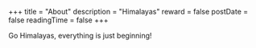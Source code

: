 +++
title = "About"
description = "Himalayas"
reward = false
postDate = false
readingTime = false
+++

Go Himalayas, everything is just beginning!
